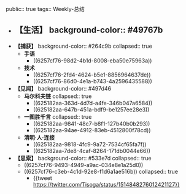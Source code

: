 public:: true
tags:: Weekly-总结

- **【生活】**
  background-color:: #49767b
	-
- **【捕获】**
  background-color:: #264c9b
  collapsed:: true
	- **手语**
		- ((6257cf76-98d2-4b1d-8008-eba50e75963a))
	- **技术**
		- ((6257cf76-2fd4-4624-b5e1-8856964637de))
		- ((6257cf76-86d0-4e1a-b743-4a2596435588))
- **【见闻】**
  background-color:: #497d46
	- **马尔科夫链**
	  collapsed:: true
		- ((625182aa-363d-4d7d-a4fe-346b047a6584))
		- ((625182aa-647b-451a-bdf9-be1257ee28e3))
	- **一图胜千言**
	  collapsed:: true
		- ((625182aa-9841-48c7-b8f1-127b40b0b293))
		- ((625182aa-94ae-4912-83eb-4512800f78cd))
	- **清明·人·连接**
		- ((625182aa-9818-4fc9-9a72-7534cf65fa7f))
		- ((625182aa-7de8-4caf-8264-171db0044e66))
- **【思索】**
  background-color:: #533e7d
  collapsed:: true
	- ((6257cf76-9493-4949-a9ac-034e8e1a25d0))
	- ((6257cf76-c3eb-4c1d-92e8-f1d6a1ae516b))
	  collapsed:: true
		- {{tweet https://twitter.com/Tisoga/status/1514848276012421127}}